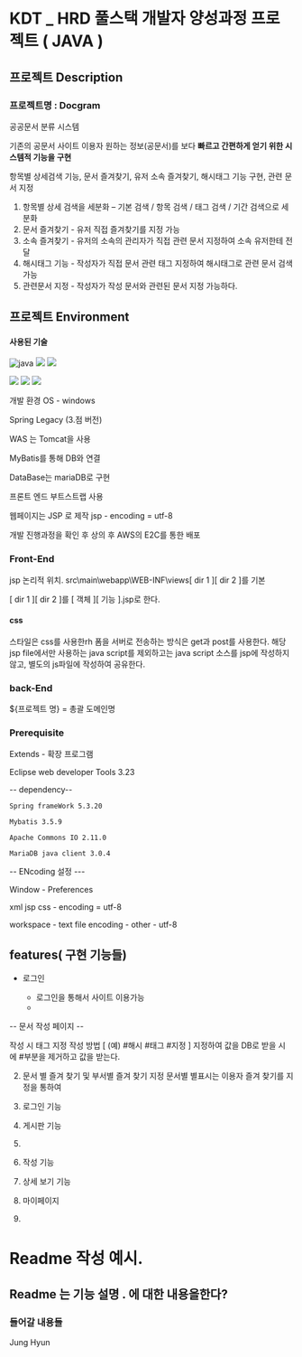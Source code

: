 # KDT _ HRD 풀스택 개발자 양성과정 프로젝트 ( JAVA )

## 프로젝트 Description

### 프로젝트명 : Docgram

공공문서 분류 시스템 

기존의 공문서 사이트 이용자 원하는 정보(공문서)를
보다 **빠르고 간편하게 얻기 위한 시스템적 기능을 구현**

항목별 상세검색 기능, 문서 즐겨찾기, 유저 소속 즐겨찾기, 해시태그 기능 구현, 관련 문서 지정

1. 항목별 상세 검색을 세분화 – 기본 검색 / 항목 검색 / 태그 검색 / 기간 검색으로 세분화
2. 문서 즐겨찾기 - 유저 직접 즐겨찾기를 지정 가능
3. 소속 즐겨찾기 - 유저의 소속의 관리자가 직접 관련 문서 지정하여 소속 유저한테 전달 
4. 해시태그 기능 - 작성자가 직접 문서 관련 태그 지정하여 해시태그로 관련 문서 검색 가능
5. 관련문서 지정 - 작성자가 작성 문서와 관련된 문서 지정 가능하다.

## 프로젝트 Environment
#### 사용된 기술
![java](https://camo.githubusercontent.com/64fff471582dc0763edf9abaebaf343ba03c7a34021313b77c9b4cd00368caf8/68747470733a2f2f696d672e736869656c64732e696f2f62616467652f4a6176612d3030364435433f7374796c653d666c61742d737175617265266c6f676f3d4a617661266c6f676f436f6c6f723d7768697465)
<img src="https://img.shields.io/badge/Tomcat-F8DC75?style=flat-square&logo=Apache Tomcat&logoColor=black"/></a>
<img src="https://img.shields.io/badge/MariaDB-003545?style=flat-square&logo=MariaDB&logoColor=white"/></a> 

<img src="https://img.shields.io/badge/Spring-6DB33F?style=flat-square&logo=Spring&logoColor=white"/></a>
<img src="https://img.shields.io/badge/Bootstrap-7952B3?style=flat-square&logo=Bootstrap&logoColor=white"/></a>
<img src="https://img.shields.io/badge/Amazon AWS-FF9900?style=flat-square&logo=Amazon AWS&logoColor=white"/></a>

개발 환경 OS - windows 

Spring Legacy (3.점 버전)

WAS 는 Tomcat을 사용

MyBatis를 통해 DB와 연결  

DataBase는 mariaDB로 구현

프론트 엔드 부트스트랩 사용

웹페이지는 JSP 로 제작 jsp - encoding = utf-8

개발 진행과정을 확인 후 상의 후 AWS의 E2C를 통한 배포

### Front-End

jsp 논리적 위치.
src\main\webapp\WEB-INF\views\[ dir 1 ][ dir 2 ]를 기본

[ dir 1 ][ dir 2 ]를 [ 객체 ][ 기능 ].jsp로 한다.

#### css

스타일은 css를 사용한rh 폼을 서버로 전송하는 방식은 get과 post를 사용한다.
해당 jsp file에서만 사용하는 java script를 제외하고는 java script 소스를 jsp에 작성하지 않고,
별도의 js파일에 작성하여 공유한다.



### back-End
 ${프로젝트 명} = 총괄 도메인명


### Prerequisite

Extends - 확장 프로그램

Eclipse web developer Tools 3.23
 
-- dependency--

	Spring frameWork 5.3.20
 
	Mybatis 3.5.9
 
	Apache Commons IO 2.11.0
 
	MariaDB java client 3.0.4
 
-- ENcoding 설정 ---

Window - Preferences

xml jsp css  - encoding = utf-8

workspace - text file encoding - other - utf-8

## features( 구현 기능들)

- 로그인

	- 로그인을 통해서 사이트 이용가능
	- 

 -- 문서 작성 페이지 --
 
작성 시 태그 지정 작성 방법 [ (예) #해시 #태그 #지정 ] 지정하여
값을 DB로 받을 시 에 #부분을 제거하고 값을 받는다.

2. 문서 별 즐겨 찾기 및 부서별 즐겨 찾기 지정
문서별 별표시는 이용자 즐겨 찾기를 지정을 통하여 

3. 로그인 기능

5. 게시판 기능
6. 
7. 작성 기능

9. 상세 보기 기능

7. 마이페이지

8. 





# Readme 작성 예시.

## Readme 는 기능 설명 . 에 대한 내용을한다?
### 들어갈 내용들
Jung Hyun


